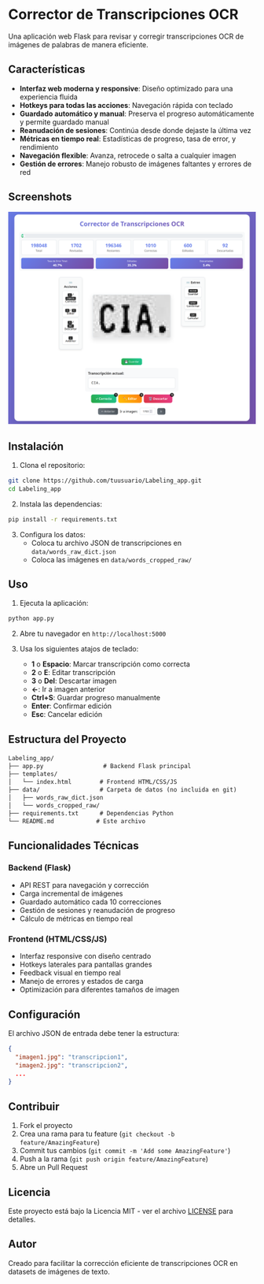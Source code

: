 # Corrector de Transcripciones OCR

Una aplicación web Flask para revisar y corregir transcripciones OCR de imágenes de palabras de manera eficiente.

## Características

- **Interfaz web moderna y responsive**: Diseño optimizado para una experiencia fluida
- **Hotkeys para todas las acciones**: Navegación rápida con teclado
- **Guardado automático y manual**: Preserva el progreso automáticamente y permite guardado manual
- **Reanudación de sesiones**: Continúa desde donde dejaste la última vez
- **Métricas en tiempo real**: Estadísticas de progreso, tasa de error, y rendimiento
- **Navegación flexible**: Avanza, retrocede o salta a cualquier imagen
- **Gestión de errores**: Manejo robusto de imágenes faltantes y errores de red

## Screenshots

![Interfaz Principal](screenshot.png)

## Instalación

1. Clona el repositorio:
```bash
git clone https://github.com/tuusuario/Labeling_app.git
cd Labeling_app
```

2. Instala las dependencias:
```bash
pip install -r requirements.txt
```

3. Configura los datos:
   - Coloca tu archivo JSON de transcripciones en `data/words_raw_dict.json`
   - Coloca las imágenes en `data/words_cropped_raw/`

## Uso

1. Ejecuta la aplicación:
```bash
python app.py
```

2. Abre tu navegador en `http://localhost:5000`

3. Usa los siguientes atajos de teclado:
   - **1** o **Espacio**: Marcar transcripción como correcta
   - **2** o **E**: Editar transcripción
   - **3** o **Del**: Descartar imagen
   - **←**: Ir a imagen anterior
   - **Ctrl+S**: Guardar progreso manualmente
   - **Enter**: Confirmar edición
   - **Esc**: Cancelar edición

## Estructura del Proyecto

```
Labeling_app/
├── app.py                 # Backend Flask principal
├── templates/
│   └── index.html        # Frontend HTML/CSS/JS
├── data/                 # Carpeta de datos (no incluida en git)
│   ├── words_raw_dict.json
│   └── words_cropped_raw/
├── requirements.txt      # Dependencias Python
└── README.md            # Este archivo
```

## Funcionalidades Técnicas

### Backend (Flask)
- API REST para navegación y corrección
- Carga incremental de imágenes
- Guardado automático cada 10 correcciones
- Gestión de sesiones y reanudación de progreso
- Cálculo de métricas en tiempo real

### Frontend (HTML/CSS/JS)
- Interfaz responsive con diseño centrado
- Hotkeys laterales para pantallas grandes
- Feedback visual en tiempo real
- Manejo de errores y estados de carga
- Optimización para diferentes tamaños de imagen

## Configuración

El archivo JSON de entrada debe tener la estructura:
```json
{
  "imagen1.jpg": "transcripcion1",
  "imagen2.jpg": "transcripcion2",
  ...
}
```

## Contribuir

1. Fork el proyecto
2. Crea una rama para tu feature (`git checkout -b feature/AmazingFeature`)
3. Commit tus cambios (`git commit -m 'Add some AmazingFeature'`)
4. Push a la rama (`git push origin feature/AmazingFeature`)
5. Abre un Pull Request

## Licencia

Este proyecto está bajo la Licencia MIT - ver el archivo [LICENSE](LICENSE) para detalles.

## Autor

Creado para facilitar la corrección eficiente de transcripciones OCR en datasets de imágenes de texto.

